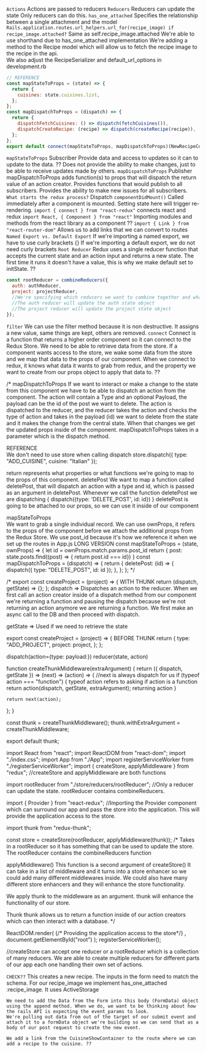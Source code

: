 `Actions`
    Actions are passed to reducers
`Reducers`
    Reducers can update the state
    Only reducers can do this.
`has_one_attached`
    Specifies the relationship between a single attachment and the model
`Rails.application.routes.url_helpers.url_for(recipe_image) if recipe_image.attached?`
    Same as self.recipe_image.attached 
    We're able to use shorthand due to has_one_attached implementation 
    We're adding a method to the Recipe model which will allow us to fetch the recipe image to the recipe in the api.   
    We also adjust the RecipeSerializer and default_url_options in development.rb
  

```js
// REFERENCE 
const mapStateToProps = (state) => {
  return {
    cuisines: state.cuisines.list,
  };
};
const mapDispatchToProps = (dispatch) => {
  return {
    dispatchFetchCuisines: () => dispatch(fetchCuisines()),
    dispatchCreateRecipe: (recipe) => dispatch(createRecipe(recipe)),
  };
};
export default connect(mapStateToProps, mapDispatchToProps)(NewRecipeContainer);
```

`mapStateToProps`
    Subscriber 
    Provide data and access to updates so it can to update to the data.   ?? 
    Does not provide the ability to make changes, just to be able to receive updates made by others.
`mapDispatchToProps`
    Publisher 
    mapDispatchToProps adds function(s) to props that will dispatch the return value of an action creator.
    Provides functions that would publish to all subscribers. 
    Provides the ability to make new issues for all subscribers.
`What starts the redux process?`
    Dispatch 
`componentDidMount()`
    Called immediately after a component is mounted. Setting state here will trigger re-rendering.
`import { connect } from "react-redux"`
    connects react and redux
`import React, { Component } from "react"`
    Importing modules and methods from the react library as a component ?? 
`import { Link } from "react-router-dom"` 
    Allows us to add links that we can convert to routes
`Named Export vs. Default Export`
    If we're importing a named export, we have to use curly brackets {}
    If we're importing a default export, we do not need curly brackets
`Root Reducer`
  Redux uses a single reducer function that accepts the current state and an action input and returns a new state. 
  The first time it runs it doesn't have a value, this is why we make default set to initState. ??

```js
const rootReducer = combineReducers({
  auth: authReducer,
  project: projectReducer,
  //We're specifying which reducers we want to combine together and what do we want to call each individual reducer
  //The auth reducer will update the auth state object
  //The project reducer will update the project state object
});
```



`filter`
  We can use the filter method because it is non destructive. 
  It assigns a new value, same things are kept, others are removed. 
`connect`
  Connect is a function that returns a higher order component so it can connect to the Redux Store. 
  We need to be able to retrieve data from the store. 
  If a component wants access to the store, we wake some data from the store and we map that data to the props of our component.
  When we connect to redux, it knows what data it wants to grab from redux, and the property we want to create from our props object to apply that data to. ?? 




/*
  mapDispatchToProps
    If we want to interact or make a change to the state from this component we have to be able to dispatch an action from the component. The action will contain a Type and an optional Payload, the payload can be the id of the post we want to delete. The action is dispatched to the reducer, and the reducer takes the action and checks the type of action and takes in the payload (id) we want to delete from the state and it makes the change from the central state. When that changes we get the updated props inside of the component.  mapDispatchToProps takes in a parameter which is the dispatch method.
  
  REFERENCE   
    We don't need to use store when calling dispatch
    store.dispatch({ type: "ADD_CUISINE", cuisine: "Italian" });  
  
  return
    represents what properties or what functions we're going to map to the props of this component.
  deletePost 
    We want to map a function called deletePost, that will dispatch an action with a type and id, which is passed as an argument in deletePost. 
    Whenever we call the function deletePost we are dispatching { dispatch({type: 'DELETE_POST', id: id}) }
    deletePost is going to be attached to our props, so we can use it inside of our component

  mapStateToProps    
    We want to grab a single individual record. We can use ownProps, it refers to the props of the component before we attach the additional props from the Redux Store.  We use post_id because it's how we reference it when we set up the routes in App.js
LONG VERSION
  const mapStateToProps = (state, ownProps) => {
    let id = ownProps.match.params.post_id
    return {
      post: state.posts.find((post) => { return post.id === id})
    }
  const mapDispatchToProps = (dispatch) => {
    return {
      deletePost: (id) => {
        dispatch({ type: "DELETE_POST", id: id });
      },
    };
  };
  */




/*
export const createProject = (project) => {     WITH THUNK
	return (dispatch, getState) => {};
};
dispatch => Dispatches an action to the reducer. When we first call an action creator inside of a dispatch method from our component we're returning a function and pausing the dispatch because we're not returning an action anymore we are returning a function. 
We first make an async call to the DB and then proceed with dispatch. 

getState => Used if we need to retrieve the state


 export const createProject = (project) => {   BEFORE THUNK
 	return {
 		type: "ADD_PROJECT",
 		project: project,
 	};
 };


dispatch(action={type: payload:})
reducer(state, action) 

function createThunkMiddleware(extraArgument) {
  return ({ dispatch, getState }) => (next) => (action) => {   //next is always dispatch for us 
    if (typeof action === "function") {    typeof action refers to asking if action is a function 
      return action(dispatch, getState, extraArgument);   returning action
    }

    return next(action);
  };
}

const thunk = createThunkMiddleware();
thunk.withExtraArgument = createThunkMiddleware;

export default thunk;

import React from "react";
import ReactDOM from "react-dom";
import "./index.css";
import App from "./App";
import registerServiceWorker from "./registerServiceWorker";
import { createStore, applyMiddleware } from "redux";
//createStore and applyMiddleware are both functions

import rootReducer from "./store/reducers/rootReducer";
//Only a reducer can update the state. rootReducer contains combineReducers.

import { Provider } from "react-redux";
//Importing the Provider component which can surround our app and pass the store into the application. This will provide the application access to the store.

import thunk from "redux-thunk";

const store = createStore(rootReducer, applyMiddleware(thunk));
/*
Takes in a rootReducer so it has something that can be used to update the store.
The rootReducer contains the combineReducers function

applyMiddleware() 
This function is a second argument of createStore()
It can take in a list of middleware and it turns into a store enhancer so we could add many different middlewares inside. We could also have many different store enhancers and they will enhance the store functionality.

We apply thunk to the middleware as an argument. 
thunk will enhance the functionality of our store. 

Thunk
thunk allows us to return a function inside of our action creators which can then interact with a database.
*/

ReactDOM.render(
	<Provider store={store}>
		<App /> {/* Providing the application access to the store*/}
	</Provider>,
	document.getElementById("root")
);
registerServiceWorker();

//createStore can accept one reducer or a rootReducer which is a collection of many reducers. We are able to create multiple reducers for different parts of our app each one handling their own set of actions.


`CHECK??`
    This creates a new recipe. The inputs in the form need to match the schema.
    For our recipe_image we implement has_one_attached :recipe_image.
    It uses ActiveStorage

    We need to add the Data from the Form into this body (FormData) object using the append method. When we do, we want to be thinking about how the rails API is expecting the event_params to look.
    We're pulling out data from out of the target of our submit event and attach it to a formData object we're building so we can send that as a body of our post request to create the new event.

    We add a link from the CuisineShowContainer to the route where we can add a recipe to the cuisine. ??
